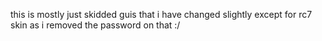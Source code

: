 this is mostly just skidded guis that i have changed slightly except for rc7 skin as i removed the password on that :/
